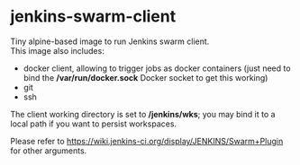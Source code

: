 # jenkins-swarm-client

Tiny alpine-based image to run Jenkins swarm client.  
This image also includes:
* docker client, allowing to trigger jobs as docker containers (just need to bind the **/var/run/docker.sock** Docker socket to get this working)
* git
* ssh

The client working directory is set to **/jenkins/wks**; you may bind it to a local path if you want to persist workspaces.  
  
Please refer to <https://wiki.jenkins-ci.org/display/JENKINS/Swarm+Plugin> for other arguments.
